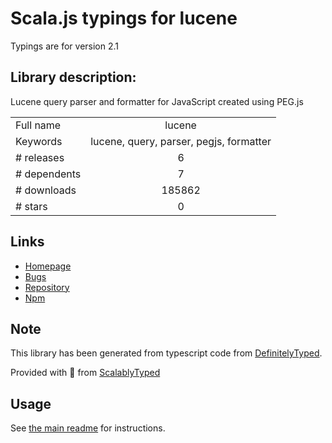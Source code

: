 
# Scala.js typings for lucene

Typings are for version 2.1

## Library description:
Lucene query parser and formatter for JavaScript created using PEG.js

|                    |                 |
| ------------------ | :-------------: |
| Full name          | lucene |
| Keywords           | lucene, query, parser, pegjs, formatter |
| # releases         | 6 |
| # dependents       | 7 |
| # downloads        | 185862 |
| # stars            | 0 |

## Links
- [Homepage](https://github.com/bripkens/lucene#readme)
- [Bugs](https://github.com/bripkens/lucene/issues)
- [Repository](https://github.com/bripkens/lucene)
- [Npm](https://www.npmjs.com/package/lucene)
    


## Note
This library has been generated from typescript code from [DefinitelyTyped](https://definitelytyped.org).

Provided with :purple_heart: from [ScalablyTyped](https://github.com/oyvindberg/ScalablyTyped)

## Usage
See [the main readme](../../readme.md) for instructions.


